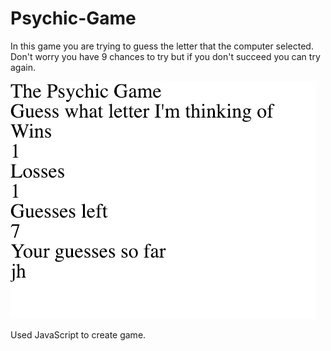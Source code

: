 # Psychic-Game

In this game you are trying to guess the letter that the computer selected.
Don't worry you have 9 chances to try but if you don't succeed you can try again.

![Game Image](PsychicGame.png)

Used JavaScript to create game.
